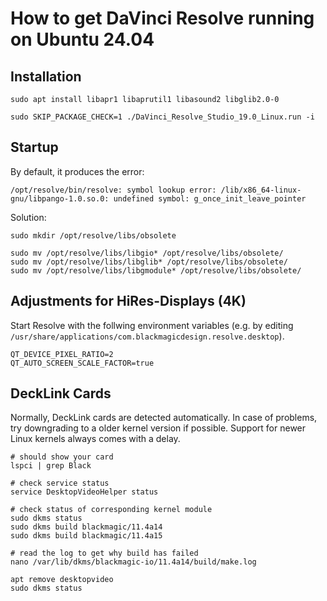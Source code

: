 # How to get DaVinci Resolve running on Ubuntu 24.04

## Installation
```
sudo apt install libapr1 libaprutil1 libasound2 libglib2.0-0

sudo SKIP_PACKAGE_CHECK=1 ./DaVinci_Resolve_Studio_19.0_Linux.run -i
```

## Startup
By default, it produces the error:
```
/opt/resolve/bin/resolve: symbol lookup error: /lib/x86_64-linux-gnu/libpango-1.0.so.0: undefined symbol: g_once_init_leave_pointer
```

Solution:
```
sudo mkdir /opt/resolve/libs/obsolete

sudo mv /opt/resolve/libs/libgio* /opt/resolve/libs/obsolete/
sudo mv /opt/resolve/libs/libglib* /opt/resolve/libs/obsolete/
sudo mv /opt/resolve/libs/libgmodule* /opt/resolve/libs/obsolete/
```

## Adjustments for HiRes-Displays (4K)
Start Resolve with the follwing environment variables (e.g. by editing `/usr/share/applications/com.blackmagicdesign.resolve.desktop`).

```
QT_DEVICE_PIXEL_RATIO=2
QT_AUTO_SCREEN_SCALE_FACTOR=true
```

## DeckLink Cards
Normally, DeckLink cards are detected automatically. In case of problems, try downgrading to a older kernel version if possible. Support for newer Linux kernels always comes with a delay.

```
# should show your card
lspci | grep Black

# check service status
service DesktopVideoHelper status

# check status of corresponding kernel module
sudo dkms status
sudo dkms build blackmagic/11.4a14
sudo dkms build blackmagic/11.4a15

# read the log to get why build has failed
nano /var/lib/dkms/blackmagic-io/11.4a14/build/make.log

apt remove desktopvideo
sudo dkms status
```
